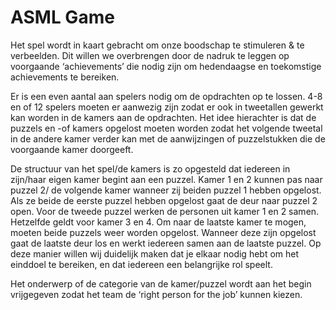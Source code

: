 # ASML Game

Het spel wordt in kaart gebracht om onze boodschap te stimuleren & te verbeelden. Dit willen we overbrengen door de nadruk te leggen op voorgaande ‘achievements’ die nodig zijn om hedendaagse en toekomstige achievements te bereiken. 
 
Er is een even aantal aan spelers nodig om de opdrachten op te lossen. 4-8 en of 12 spelers moeten er aanwezig zijn zodat er ook in tweetallen gewerkt kan worden in de kamers aan de opdrachten. Het idee hierachter is dat de puzzels en -of kamers opgelost moeten worden zodat het volgende tweetal in de andere kamer verder kan met de aanwijzingen of puzzelstukken die de voorgaande kamer doorgeeft.
 
De structuur van het spel/de kamers is zo opgesteld dat iedereen in zijn/haar eigen kamer begint aan een puzzel. Kamer 1 en 2 kunnen pas naar puzzel 2/ de volgende kamer wanneer zij beiden puzzel 1 hebben opgelost. Als ze beide de eerste puzzel hebben opgelost gaat de deur naar puzzel 2 open. Voor de tweede puzzel werken de personen uit kamer 1 en 2 samen. Hetzelfde geldt voor kamer 3 en 4. Om naar de laatste kamer te mogen, moeten beide puzzels weer worden opgelost. Wanneer deze zijn opgelost gaat de laatste deur los en werkt iedereen samen aan de laatste puzzel. Op deze manier willen wij duidelijk maken dat je elkaar nodig hebt om het einddoel te bereiken, en dat iedereen een belangrijke rol speelt. 
 
Het onderwerp of de categorie van de kamer/puzzel wordt aan het begin vrijgegeven zodat het team de ‘right person for the job’ kunnen kiezen. 
